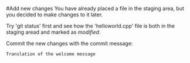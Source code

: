 #Add new changes 
You have already placed a file in the staging area, but you decided to make changes to it later. 

Try 'git status' first and see how the 'helloworld.cpp' file is both in the staging aread and marked as *modified*. 

Commit the new changes with the commit message: 

    Translation of the welcome message
